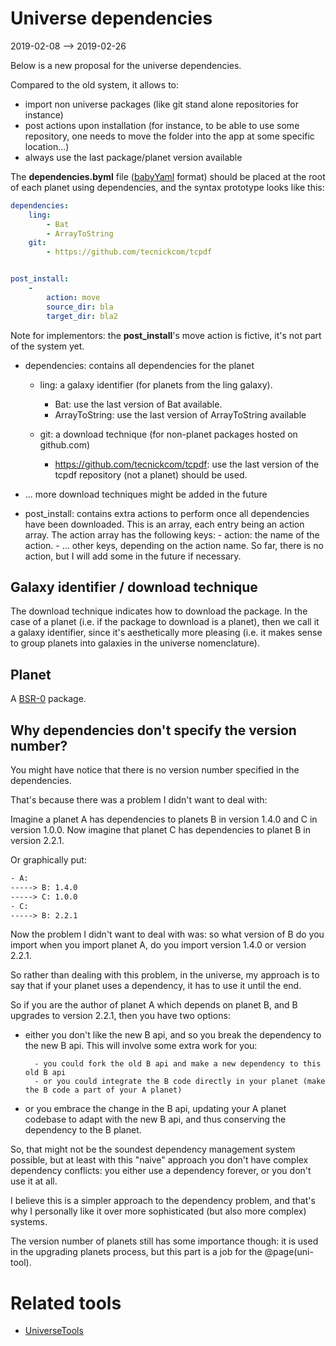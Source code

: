 Universe dependencies
=====================
2019-02-08 --> 2019-02-26



Below is a new proposal for the universe dependencies.

Compared to the old system, it allows to:

- import non universe packages (like git stand alone repositories for instance)
- post actions upon installation (for instance, to be able to use some repository, one needs to move the folder into the app at some specific location...)
- always use the last package/planet version available 





The **dependencies.byml** file ([babyYaml](https://github.com/lingtalfi/BabyYaml) format) should be placed at the root of each planet using dependencies,
and the syntax prototype looks like this:



```yml
dependencies:
    ling:
        - Bat
        - ArrayToString
    git:
        - https://github.com/tecnickcom/tcpdf


post_install:
    -
        action: move
        source_dir: bla
        target_dir: bla2
```


Note for implementors: the **post_install**'s move action is fictive, it's not part of the system yet.

- dependencies: contains all dependencies for the planet  
    - ling: a galaxy identifier (for planets from the ling galaxy).
        - Bat: use the last version of Bat available.
        - ArrayToString: use the last version of ArrayToString available
            
    - git: a download technique (for non-planet packages hosted on github.com)
        - https://github.com/tecnickcom/tcpdf: use the last version of the tcpdf repository (not a planet) should be used.
        

- ... more download techniques might be added in the future

- post_install: contains extra actions to perform once all dependencies have been downloaded.
    This is an array, each entry being an action array.
    The action array has the following keys:
        - action: the name of the action.
        - ... other keys, depending on the action name. So far, there is no action, but I will add some in the future if necessary.




Galaxy identifier / download technique
--------------------

The download technique indicates how to download the package.
In the case of a planet (i.e. if the package to download is a planet), then we call it a galaxy identifier, 
since it's aesthetically more pleasing (i.e. it makes sense to group planets into galaxies in the universe nomenclature).



Planet
--------
A [BSR-0](https://github.com/lingtalfi/BumbleBee/blob/master/Autoload/convention.bsr0.eng.md) package.



Why dependencies don't specify the version number?
------------------------------

You might have notice that there is no version number specified in the dependencies.

That's because there was a problem I didn't want to deal with:

Imagine a planet A has dependencies to planets B in version 1.4.0 and C in version 1.0.0.
Now imagine that planet C has dependencies to planet B in version 2.2.1.

Or graphically put:

```txt
- A:
-----> B: 1.4.0
-----> C: 1.0.0
- C:
-----> B: 2.2.1
```

Now the problem I didn't want to deal with was: so what version of B do you import when you import planet A,
do you import version 1.4.0 or version 2.2.1.

So rather than dealing with this problem, in the universe, my approach is to say that if your planet uses a dependency,
it has to use it until the end. 

So if you are the author of planet A which depends on planet B, and B upgrades to version 2.2.1, then you have two options:

- either you don't like the new B api, and so you break the dependency to the new B api.
        This will involve some extra work for you:
        
        - you could fork the old B api and make a new dependency to this old B api 
        - or you could integrate the B code directly in your planet (make the B code a part of your A planet)
        
- or you embrace the change in the B api, updating your A planet codebase to adapt with the new B api, and thus conserving the dependency to the B planet.


So, that might not be the soundest dependency management system possible, but at least with this "naive" approach you don't have complex dependency conflicts:
you either use a dependency forever, or you don't use it at all.

I believe this is a simpler approach to the dependency problem, and that's why I personally like it over more sophisticated (but also more complex) systems.


The version number of planets still has some importance though: it is used in the upgrading planets process, but this part is a job for the @page(uni-tool).

  
















Related tools
=============

- [UniverseTools](https://github.com/lingtalfi/UniverseTools)